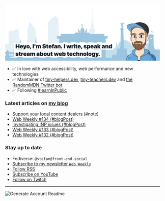 <img alt="Heyo, I'm Stefan. I write and speak about web technology." src="https://raw.githubusercontent.com/stefanjudis/stefanjudis/main/screenshot.png">

- ✅ In love with web accessibility, web performance and new technologies
- ✅ Maintainer of [tiny-helpers.dev](https://tiny-helpers.dev), [tiny-teachers.dev](https://tiny-teachers.dev/) and [the RandomMDN Twitter bot](https://twitter.com/randomMDN)
- ✅ Following [#learnInPublic](https://www.stefanjudis.com/today-i-learned/)
### Latest articles on [my blog](https://www.stefanjudis.com)

<!-- BLOG-POST-LIST:START -->
- [Support your local content dealers &lpar;#note&rpar;](https://www.stefanjudis.com/notes/support-your-local-content-dealers/)
- [Web Weekly #134 &lpar;#blogPost&rpar;](https://www.stefanjudis.com/blog/web-weekly-134/)
- [Investigating INP issues &lpar;#blogPost&rpar;](https://www.stefanjudis.com/blog/investigating-inp-issues/)
- [Web Weekly #133 &lpar;#blogPost&rpar;](https://www.stefanjudis.com/blog/web-weekly-133/)
- [Web Weekly #132 &lpar;#blogPost&rpar;](https://www.stefanjudis.com/blog/web-weekly-132/)
<!-- BLOG-POST-LIST:END -->

### Stay up to date

- Fediverse: `@stefan@front-end.social`
- [Subscribe to my newsletter `Web Weekly`](https://webweekly.email/)
- [Follow RSS](https://www.stefanjudis.com/feeds/)
- [Subscribe on YouTube](https://youtube.com/c/stefanjudis)
- [Follow on Twitch](https://www.twitch.tv/stefanjudis)

---

![Generate Account Readme](https://github.com/stefanjudis/stefanjudis/workflows/Generate%20Account%20Readme/badge.svg)
